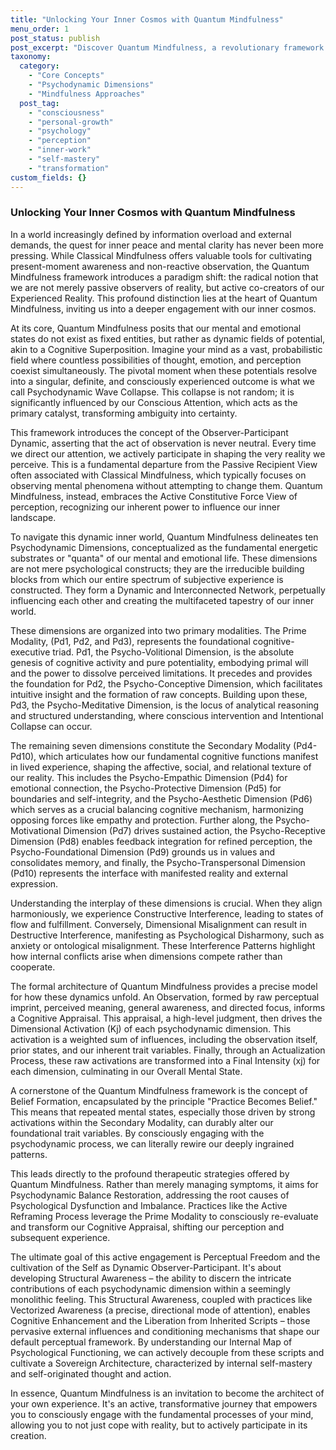 ```yaml
---
title: "Unlocking Your Inner Cosmos with Quantum Mindfulness"
menu_order: 1
post_status: publish
post_excerpt: "Discover Quantum Mindfulness, a revolutionary framework that redefines our understanding of perception and reality. Unlike traditional mindfulness, this approach emphasizes the active role of the observer in shaping experience, leveraging psychodynamic dimensions to foster profound personal transformation and conscious reality construction."
taxonomy:
  category:
    - "Core Concepts"
    - "Psychodynamic Dimensions"
    - "Mindfulness Approaches"
  post_tag:
    - "consciousness"
    - "personal-growth"
    - "psychology"
    - "perception"
    - "inner-work"
    - "self-mastery"
    - "transformation"
custom_fields: {}
---
```


### Unlocking Your Inner Cosmos with Quantum Mindfulness

In a world increasingly defined by information overload and external demands, the quest for inner peace and mental clarity has never been more pressing. While Classical Mindfulness offers valuable tools for cultivating present-moment awareness and non-reactive observation, the Quantum Mindfulness framework introduces a paradigm shift: the radical notion that we are not merely passive observers of reality, but active co-creators of our Experienced Reality. This profound distinction lies at the heart of Quantum Mindfulness, inviting us into a deeper engagement with our inner cosmos.

At its core, Quantum Mindfulness posits that our mental and emotional states do not exist as fixed entities, but rather as dynamic fields of potential, akin to a Cognitive Superposition. Imagine your mind as a vast, probabilistic field where countless possibilities of thought, emotion, and perception coexist simultaneously. The pivotal moment when these potentials resolve into a singular, definite, and consciously experienced outcome is what we call Psychodynamic Wave Collapse. This collapse is not random; it is significantly influenced by our Conscious Attention, which acts as the primary catalyst, transforming ambiguity into certainty.

This framework introduces the concept of the Observer-Participant Dynamic, asserting that the act of observation is never neutral. Every time we direct our attention, we actively participate in shaping the very reality we perceive. This is a fundamental departure from the Passive Recipient View often associated with Classical Mindfulness, which typically focuses on observing mental phenomena without attempting to change them. Quantum Mindfulness, instead, embraces the Active Constitutive Force View of perception, recognizing our inherent power to influence our inner landscape.

To navigate this dynamic inner world, Quantum Mindfulness delineates ten Psychodynamic Dimensions, conceptualized as the fundamental energetic substrates or "quanta" of our mental and emotional life. These dimensions are not mere psychological constructs; they are the irreducible building blocks from which our entire spectrum of subjective experience is constructed. They form a Dynamic and Interconnected Network, perpetually influencing each other and creating the multifaceted tapestry of our inner world.

These dimensions are organized into two primary modalities. The Prime Modality, (Pd1, Pd2, and Pd3), represents the foundational cognitive-executive triad. Pd1, the Psycho-Volitional Dimension, is the absolute genesis of cognitive activity and pure potentiality, embodying primal will and the power to dissolve perceived limitations. It precedes and provides the foundation for Pd2, the Psycho-Conceptive Dimension, which facilitates intuitive insight and the formation of raw concepts. Building upon these, Pd3, the Psycho-Meditative Dimension, is the locus of analytical reasoning and structured understanding, where conscious intervention and Intentional Collapse can occur.

The remaining seven dimensions constitute the Secondary Modality (Pd4-Pd10), which articulates how our fundamental cognitive functions manifest in lived experience, shaping the affective, social, and relational texture of our reality. This includes the Psycho-Empathic Dimension (Pd4) for emotional connection, the Psycho-Protective Dimension (Pd5) for boundaries and self-integrity, and the Psycho-Aesthetic Dimension (Pd6) which serves as a crucial balancing cognitive mechanism, harmonizing opposing forces like empathy and protection. Further along, the Psycho-Motivational Dimension (Pd7) drives sustained action, the Psycho-Receptive Dimension (Pd8) enables feedback integration for refined perception, the Psycho-Foundational Dimension (Pd9) grounds us in values and consolidates memory, and finally, the Psycho-Transpersonal Dimension (Pd10) represents the interface with manifested reality and external expression.

Understanding the interplay of these dimensions is crucial. When they align harmoniously, we experience Constructive Interference, leading to states of flow and fulfillment. Conversely, Dimensional Misalignment can result in Destructive Interference, manifesting as Psychological Disharmony, such as anxiety or ontological misalignment. These Interference Patterns highlight how internal conflicts arise when dimensions compete rather than cooperate.

The formal architecture of Quantum Mindfulness provides a precise model for how these dynamics unfold. An Observation, formed by raw perceptual imprint, perceived meaning, general awareness, and directed focus, informs a Cognitive Appraisal. This appraisal, a high-level judgment, then drives the Dimensional Activation (Kj) of each psychodynamic dimension. This activation is a weighted sum of influences, including the observation itself, prior states, and our inherent trait variables. Finally, through an Actualization Process, these raw activations are transformed into a Final Intensity (xj) for each dimension, culminating in our Overall Mental State.

A cornerstone of the Quantum Mindfulness framework is the concept of Belief Formation, encapsulated by the principle "Practice Becomes Belief." This means that repeated mental states, especially those driven by strong activations within the Secondary Modality, can durably alter our foundational trait variables. By consciously engaging with the psychodynamic process, we can literally rewire our deeply ingrained patterns.

This leads directly to the profound therapeutic strategies offered by Quantum Mindfulness. Rather than merely managing symptoms, it aims for Psychodynamic Balance Restoration, addressing the root causes of Psychological Dysfunction and Imbalance. Practices like the Active Reframing Process leverage the Prime Modality to consciously re-evaluate and transform our Cognitive Appraisal, shifting our perception and subsequent experience.

The ultimate goal of this active engagement is Perceptual Freedom and the cultivation of the Self as Dynamic Observer-Participant. It's about developing Structural Awareness – the ability to discern the intricate contributions of each psychodynamic dimension within a seemingly monolithic feeling. This Structural Awareness, coupled with practices like Vectorized Awareness (a precise, directional mode of attention), enables Cognitive Enhancement and the Liberation from Inherited Scripts – those pervasive external influences and conditioning mechanisms that shape our default perceptual framework. By understanding our Internal Map of Psychological Functioning, we can actively decouple from these scripts and cultivate a Sovereign Architecture, characterized by internal self-mastery and self-originated thought and action.

In essence, Quantum Mindfulness is an invitation to become the architect of your own experience. It's an active, transformative journey that empowers you to consciously engage with the fundamental processes of your mind, allowing you to not just cope with reality, but to actively participate in its creation.